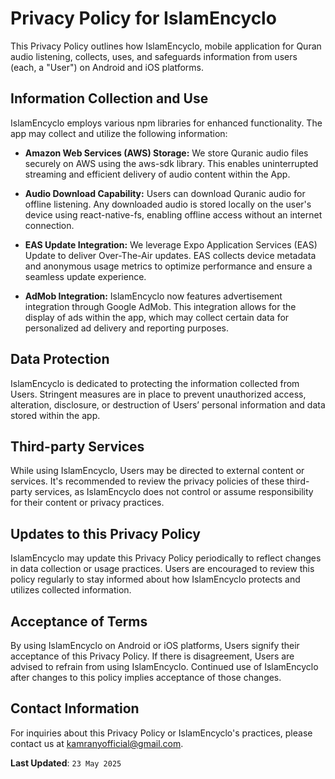 # Privacy Policy for IslamEncyclo

This Privacy Policy outlines how IslamEncyclo, mobile application for Quran audio listening, collects, uses, and safeguards information from users (each, a "User") on Android and iOS platforms.

## Information Collection and Use

IslamEncyclo employs various npm libraries for enhanced functionality. The app may collect and utilize the following information:

- **Amazon Web Services (AWS) Storage:** We store Quranic audio files securely on AWS using the aws-sdk library. This enables uninterrupted streaming and efficient delivery of audio content within the App.

- **Audio Download Capability:** Users can download Quranic audio for offline listening. Any downloaded audio is stored locally on the user's device using react-native-fs, enabling offline access without an internet connection.

- **EAS Update Integration:** We leverage Expo Application Services (EAS) Update to deliver Over-The-Air updates. EAS collects device metadata and anonymous usage metrics to optimize performance and ensure a seamless update experience.

- **AdMob Integration:**  IslamEncyclo now features advertisement integration through Google AdMob. This integration allows for the display of ads within the app, which may collect certain data for personalized ad delivery and reporting purposes.

## Data Protection

IslamEncyclo is dedicated to protecting the information collected from Users. Stringent measures are in place to prevent unauthorized access, alteration, disclosure, or destruction of Users’ personal information and data stored within the app.

## Third-party Services

While using IslamEncyclo, Users may be directed to external content or services. It's recommended to review the privacy policies of these third-party services, as IslamEncyclo does not control or assume responsibility for their content or privacy practices.

## Updates to this Privacy Policy

IslamEncyclo may update this Privacy Policy periodically to reflect changes in data collection or usage practices. Users are encouraged to review this policy regularly to stay informed about how IslamEncyclo protects and utilizes collected information.

## Acceptance of Terms

By using IslamEncyclo on Android or iOS platforms, Users signify their acceptance of this Privacy Policy. If there is disagreement, Users are advised to refrain from using IslamEncyclo. Continued use of IslamEncyclo after changes to this policy implies acceptance of those changes.

## Contact Information

For inquiries about this Privacy Policy or IslamEncyclo's practices, please contact us at [kamranyofficial@gmail.com](mailto:kamranyofficial@gmail.com).

**Last Updated**: `23 May 2025`
